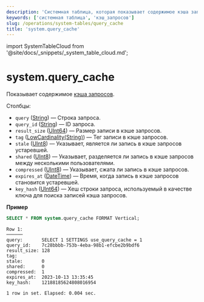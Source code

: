 ```yaml
---
description: 'Системная таблица, которая показывает содержимое кэша запросов.'
keywords: ['системная таблица', 'кэш_запросов']
slug: /operations/system-tables/query_cache
title: 'system.query_cache'
---
```


import SystemTableCloud from '@site/docs/_snippets/_system_table_cloud.md';


# system.query_cache

<SystemTableCloud/>

Показывает содержимое [кэша запросов](../query-cache.md).

Столбцы:

- `query` ([String](../../sql-reference/data-types/string.md)) — Строка запроса.
- `query_id` ([String](../../sql-reference/data-types/string.md)) — ID запроса.
- `result_size` ([UInt64](/sql-reference/data-types/int-uint#integer-ranges)) — Размер записи в кэше запросов.
- `tag` ([LowCardinality(String)](../../sql-reference/data-types/lowcardinality.md)) — Тег записи в кэше запросов.
- `stale` ([UInt8](../../sql-reference/data-types/int-uint.md)) — Указывает, является ли запись в кэше запросов устаревшей.
- `shared` ([UInt8](../../sql-reference/data-types/int-uint.md)) — Указывает, разделяется ли запись в кэше запросов между несколькими пользователями.
- `compressed` ([UInt8](../../sql-reference/data-types/int-uint.md)) — Указывает, сжата ли запись в кэше запросов.
- `expires_at` ([DateTime](../../sql-reference/data-types/datetime.md)) — Время, когда запись в кэше запросов становится устаревшей.
- `key_hash` ([UInt64](/sql-reference/data-types/int-uint#integer-ranges)) — Хеш строки запроса, используемый в качестве ключа для поиска записей кэша запросов.

**Пример**

```sql
SELECT * FROM system.query_cache FORMAT Vertical;
```

```text
Row 1:
──────
query:       SELECT 1 SETTINGS use_query_cache = 1
query_id:    7c28bbbb-753b-4eba-98b1-efcbe2b9bdf6
result_size: 128
tag:
stale:       0
shared:      0
compressed:  1
expires_at:  2023-10-13 13:35:45
key_hash:    12188185624808016954

1 row in set. Elapsed: 0.004 sec.
```
